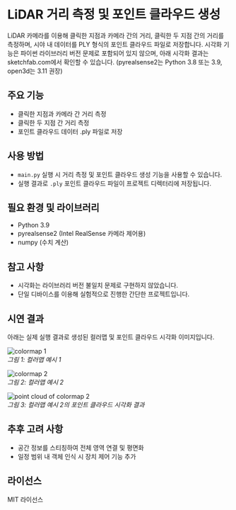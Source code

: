 # LiDAR 거리 측정 및 포인트 클라우드 생성

LiDAR 카메라를 이용해 클릭한 지점과 카메라 간의 거리, 클릭한 두 지점 간의 거리를 측정하며, 시야 내 데이터를 PLY 형식의 포인트 클라우드 파일로 저장합니다.
시각화 기능은 파이썬 라이브러리 버전 문제로 포함되어 있지 않으며, 아래 시각화 결과는 sketchfab.com에서 확인할 수 있습니다. (pyrealsense2는 Python 3.8 또는 3.9, open3d는 3.11 권장)

## 주요 기능
- 클릭한 지점과 카메라 간 거리 측정
- 클릭한 두 지점 간 거리 측정
- 포인트 클라우드 데이터 .ply 파일로 저장

## 사용 방법
- `main.py` 실행 시 거리 측정 및 포인트 클라우드 생성 기능을 사용할 수 있습니다.
- 실행 결과로 `.ply` 포인트 클라우드 파일이 프로젝트 디렉터리에 저장됩니다.

## 필요 환경 및 라이브러리
- Python 3.9
- pyrealsense2 (Intel RealSense 카메라 제어용)
- numpy (수치 계산)

## 참고 사항
- 시각화는 라이브러리 버전 불일치 문제로 구현하지 않았습니다.
- 단일 디바이스를 이용해 실험적으로 진행한 간단한 프로젝트입니다.

## 시연 결과
아래는 실제 실행 결과로 생성된 컬러맵 및 포인트 클라우드 시각화 이미지입니다.

![colormap 1](./assets/colormap_1.gif)  
*그림 1: 컬러맵 예시 1*

![colormap 2](./assets/colormap_2.gif)  
*그림 2: 컬러맵 예시 2*

![point cloud of colormap 2](./assets/colormap_2_point_cloud.gif)  
*그림 3: 컬러맵 예시 2의 포인트 클라우드 시각화 결과*

## 추후 고려 사항
- 공간 정보를 스티칭하여 전체 영역 연결 및 평면화
- 일정 범위 내 객체 인식 시 장치 제어 기능 추가

## 라이선스
MIT 라이선스

